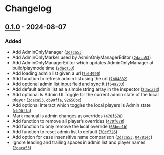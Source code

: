 
# Changelog

## [0.1.0] - 2024-08-07

### Added

- Add AdminOnlyManager ([`2daca53`](https://github.com/JanSharp/VRCAdminOnlyManager/commit/2daca538ea169e91fe2ae794c66b532481dd1007))
- Add AdminOnlyMarker used by AdminOnlyManagerEditor ([`2daca53`](https://github.com/JanSharp/VRCAdminOnlyManager/commit/2daca538ea169e91fe2ae794c66b532481dd1007))
- Add AdminOnlyManagerEditor which updates AdminOnlyManager at build/playmode time ([`2daca53`](https://github.com/JanSharp/VRCAdminOnlyManager/commit/2daca538ea169e91fe2ae794c66b532481dd1007))
- Add loading admin list given a url ([`7ef4990`](https://github.com/JanSharp/VRCAdminOnlyManager/commit/7ef499029ae3276a5716a4dcf7befd313bd4b1da))
- Add function to refresh admin list using the url ([`7b84882`](https://github.com/JanSharp/VRCAdminOnlyManager/commit/7b84882a43cdeacfd0ce7ecd8d720afb8acc563f))
- Add optional admin list input field and sync it ([`f64a233`](https://github.com/JanSharp/VRCAdminOnlyManager/commit/f64a233d9793523e7d275496cd8509451581097b))
- Add default admin list as a simple string array in the inspector ([`2daca53`](https://github.com/JanSharp/VRCAdminOnlyManager/commit/2daca538ea169e91fe2ae794c66b532481dd1007))
- Add optional Is Admin UI Toggle for the current admin state of the local player ([`2daca53`](https://github.com/JanSharp/VRCAdminOnlyManager/commit/2daca538ea169e91fe2ae794c66b532481dd1007), [`cb90ffa`](https://github.com/JanSharp/VRCAdminOnlyManager/commit/cb90ffac7547f78cd6b32059658f2fe0656fe304), [`92650bc`](https://github.com/JanSharp/VRCAdminOnlyManager/commit/92650bc241ef439bab4d2e8515b73e3ed385f111))
- Add optional Interact which toggles the local players Is Admin state ([`cb90ffa`](https://github.com/JanSharp/VRCAdminOnlyManager/commit/cb90ffac7547f78cd6b32059658f2fe0656fe304))
- Mark manual is admin changes as overrides ([`470f678`](https://github.com/JanSharp/VRCAdminOnlyManager/commit/470f67828260a803ce58876964678009a347502c))
- Add function to remove all player's overrides ([`470f678`](https://github.com/JanSharp/VRCAdminOnlyManager/commit/470f67828260a803ce58876964678009a347502c))
- Add function to only remove the local override ([`65bee1b`](https://github.com/JanSharp/VRCAdminOnlyManager/commit/65bee1bd83b1a321e80f79cc243bfdb189744fa7))
- Add function to reset admin list to default ([`70cf726`](https://github.com/JanSharp/VRCAdminOnlyManager/commit/70cf726907dfa44c33efddfd0990546871e9c347))
- Add option for case insensitive name comparison ([`2daca53`](https://github.com/JanSharp/VRCAdminOnlyManager/commit/2daca538ea169e91fe2ae794c66b532481dd1007), [`04781ec`](https://github.com/JanSharp/VRCAdminOnlyManager/commit/04781eccf3e87629396f03039af7c7adcc0e2688))
- Ignore leading and trailing spaces in admin list and player names ([`2daca53`](https://github.com/JanSharp/VRCAdminOnlyManager/commit/2daca538ea169e91fe2ae794c66b532481dd1007))

[0.1.0]: https://github.com/JanSharp/VRCAdminOnlyManager/releases/tag/v0.1.0
